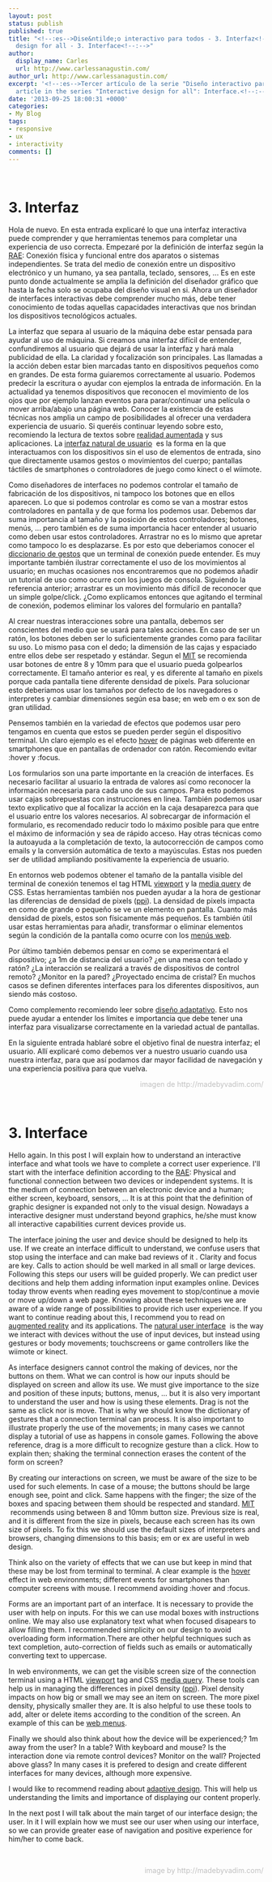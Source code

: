 ```yaml
---
layout: post
status: publish
published: true
title: "<!--:es-->Dise&ntilde;o interactivo para todos - 3. Interfaz<!--:--><!--:en-->Interactive
  design for all - 3. Interface<!--:-->"
author:
  display_name: Carles
  url: http://www.carlessanagustin.com/
author_url: http://www.carlessanagustin.com/
excerpt: '<!--:es-->Tercer artículo de la serie "Diseño interactivo para todos": Interfaz.<!--:--><!--:en-->Third
  article in the series "Interactive design for all": Interface.<!--:-->'
date: '2013-09-25 18:00:31 +0000'
categories:
- My Blog
tags:
- responsive
- ux
- interactivity
comments: []
---
```

<p><!--:es--><br />
<h1>3. Interfaz</h1>
<p>Hola de nuevo. En esta entrada explicar&eacute; lo que una interfaz interactiva puede comprender y que herramientas tenemos para completar una experiencia de uso correcta. Empezar&eacute; por la definici&oacute;n de interfaz seg&uacute;n la <a title="Interfaz" href="http://lema.rae.es/drae/?val=interfaz" target="_blank">RAE</a>: Conexi&oacute;n f&iacute;sica y funcional entre dos aparatos o sistemas independientes. Se trata del medio de conexi&oacute;n entre un dispositivo electr&oacute;nico y un humano, ya sea pantalla, teclado, sensores, ... Es en este punto donde actualmente se amplia la definici&oacute;n del dise&ntilde;ador gr&aacute;fico que hasta la fecha solo se ocupaba del dise&ntilde;o visual en si. Ahora un dise&ntilde;ador de interfaces interactivas debe comprender mucho m&aacute;s, debe tener conocimiento de todas aquellas capacidades interactivas que nos brindan los dispositivos tecnol&oacute;gicos actuales.</p>
<p>La interfaz que separa al usuario de la m&aacute;quina debe estar pensada para ayudar al uso de m&aacute;quina. Si creamos una interfaz dif&iacute;cil de entender, confundiremos al usuario que dejar&aacute; de usar la interfaz y har&aacute; mala publicidad de ella. La claridad y focalizaci&oacute;n son principales. Las llamadas a la acci&oacute;n deben estar bien marcadas tanto en dispositivos peque&ntilde;os como en grandes. De esta forma guiaremos correctamente al usuario. Podemos predecir la escritura o ayudar con ejemplos la entrada de informaci&oacute;n. En la actualidad ya tenemos dispositivos que reconocen el movimiento de los ojos que por ejemplo lanzan eventos para parar/continuar una pel&iacute;cula o mover arriba/abajo una p&aacute;gina web. Conocer la existencia de estas t&eacute;cnicas nos amplia un campo de posibilidades al ofrecer una verdadera experiencia de usuario. Si quer&eacute;is continuar leyendo sobre esto, recomiendo la lectura de textos sobre <a title="Realidad aumentada" href="http://es.wikipedia.org/wiki/Realidad_aumentada" target="_blank">realidad aumentada</a> y sus aplicaciones. La <a title="Interfaz natural de usuario" href="http://es.wikipedia.org/wiki/Interfaz_natural_de_usuario" target="_blank">interfaz natural de usuario</a> &nbsp;es la forma en la que interactuamos con los dispositivos sin el uso de elementos de entrada, sino que directamente usamos gestos o movimientos del cuerpo; pantallas t&aacute;ctiles de smartphones o controladores de juego como kinect o el wiimote.</p>
<p>Como dise&ntilde;adores de interfaces no podemos controlar el tama&ntilde;o de fabricaci&oacute;n de los dispositivos, ni tampoco los botones que en ellos aparecen. Lo que si podemos controlar es como se van a mostrar estos controladores en pantalla y de que forma los podemos usar. Debemos dar suma importancia al tama&ntilde;o y la posici&oacute;n de estos controladores; botones, men&uacute;s, ... pero tambi&eacute;n es de suma importancia hacer entender al usuario como deben usar estos controladores. Arrastrar no es lo mismo que apretar como tampoco lo es desplazarse. Es por esto que deberiamos conocer el <a title="Gestures" href="http://thedesigninspiration.com/articles/8-gesture-icon-sets-for-designing-multi-touch-interfaces/" target="_blank">diccionario de gestos</a> que un terminal de conexi&oacute;n puede entender. Es muy importante tambi&eacute;n ilustrar correctamente el uso de los movimientos al usuario; en muchas ocasiones nos encontraremos que no podemos a&ntilde;adir un tutorial de uso como ocurre con los juegos de consola. Siguiendo la referencia anterior; arrastrar es un movimiento m&aacute;s dif&iacute;cil de reconocer que un simple golpe/click. &iquest;Como explicamos entonces que agitando el terminal de conexi&oacute;n, podemos eliminar los valores del formulario en pantalla?</p>
<p>Al crear nuestras interacciones sobre una pantalla, debemos ser conscientes del medio que se usar&aacute; para tales acciones. En caso de ser un rat&oacute;n, los botones deben ser lo suficientemente grandes como para facilitar su uso. Lo mismo pasa con el dedo; la dimensi&oacute;n de las cajas y espaciado entre ellos debe ser respetado y est&aacute;ndar. Segun el <a title="MIT" href="http://es.wikipedia.org/wiki/Instituto_Tecnol%C3%B3gico_de_Massachusetts" target="_blank">MIT</a> se recomienda usar botones de entre 8 y 10mm para que el usuario pueda golpearlos correctamente. El tama&ntilde;o anterior es real, y es diferente al tama&ntilde;o en pixels porque cada pantalla tiene diferente densidad de pixels. Para solucionar esto deberiamos usar los tama&ntilde;os por defecto de los navegadores o interpretes y cambiar dimensiones seg&uacute;n esa base; en web em o ex son de gran utilidad.</p>
<p>Pensemos tambi&eacute;n en la variedad de efectos que podemos usar pero tengamos en cuenta que estos se pueden perder seg&uacute;n el dispositivo terminal. Un claro ejemplo es el efecto <a title="Hover" href="http://es.wikipedia.org/wiki/Efecto_Hover" target="_blank">hover</a> de p&aacute;ginas web diferente en smartphones que en pantallas de ordenador con rat&oacute;n. Recomiendo evitar :hover y :focus.</p>
<p>Los formularios son una parte importante en la creaci&oacute;n de interfaces. Es necesario facilitar al usuario la entrada de valores as&iacute; como reconocer la informaci&oacute;n necesaria para cada uno de sus campos. Para esto podemos usar cajas sobrepuestas con instrucciones en linea. Tambi&eacute;n podemos usar texto explicativo que al focalizar la acci&oacute;n en la caja desaparezca para que el usuario entre los valores necesarios. Al sobrecargar de informaci&oacute;n el formulario, es recomendado reducir todo lo m&aacute;ximo posible para que entre el m&aacute;ximo de informaci&oacute;n y sea de r&aacute;pido acceso. Hay otras t&eacute;cnicas como la autoayuda a la completaci&oacute;n de texto, la autocorrecci&oacute;n de campos como emails y la conversi&oacute;n autom&aacute;tica de texto a may&uacute;sculas. Estas nos pueden ser de utilidad ampliando positivamente la experiencia de usuario.</p>
<p>En entornos web podemos obtener el tama&ntilde;o de la pantalla visible del terminal de conexi&oacute;n tenemos el tag HTML <a title="Viewport" href="https://developer.mozilla.org/en-US/docs/Mozilla/Mobile/Viewport_meta_tag" target="_blank">viewport</a>&nbsp;y la <a href="http://dev.w3.org/csswg/css-device-adapt/" target="_blank">media query</a> de CSS. Estas herramientas tambi&eacute;n nos pueden ayudar a la hora de gestionar las diferencias de densidad de pixels (<a title="PPI" href="http://es.wikipedia.org/wiki/P%C3%ADxeles_por_pulgada" target="_blank">ppi</a>). La densidad de pixels impacta en como de grande o peque&ntilde;o se ve un elemento en pantalla. Cuanto m&aacute;s densidad de pixels, estos son f&iacute;sicamente m&aacute;s peque&ntilde;os. Es tambi&eacute;n &uacute;til usar estas herramientas para a&ntilde;adir, transformar o eliminar elementos seg&uacute;n la condici&oacute;n de la pantalla como ocurre con los <a href="http://www.queness.com/post/13093/responsive-mobile-navigation-menumethods-and-solutions" target="_blank">men&uacute;s web</a>.</p>
<p>Por &uacute;ltimo tambi&eacute;n debemos pensar en como se experimentar&aacute; el dispositivo; &iquest;a 1m de distancia del usuario? &iquest;en una mesa con teclado y rat&oacute;n? &iquest;La interacci&oacute;n se realizar&aacute; a trav&eacute;s de dispositivos de control remoto? &iquest;Monitor en la pared? &iquest;Proyectado encima de cristal? En muchos casos se definen diferentes interfaces para los diferentes dispositivos, aun siendo m&aacute;s costoso.</p>
<p>Como complemento recomiendo leer sobre <a href="http://es.wikipedia.org/wiki/Dise%C3%B1o_web_adaptativo" target="_blank">dise&ntilde;o adaptativo</a>. Esto nos puede ayudar a entender los l&iacute;mites e importancia que debe tener una interfaz para visualizarse correctamente en la variedad actual de pantallas.</p>
<p>En la siguiente entrada hablar&eacute; sobre el objetivo final de nuestra interfaz; el usuario. All&iacute; explicar&eacute; como debemos ver a nuestro usuario cuando usa nuestra interfaz, para que as&iacute; podamos dar mayor facilidad de navegaci&oacute;n y una experiencia positiva para que vuelva.</p>
<p style="text-align: right;"><span style="color: #c0c0c0;">imagen de http://madebyvadim.com/</span></p>
<p><!--:--><!--:en--><br />
<h1>3. Interface</h1>
<p>Hello again. In this post I will explain how to understand an interactive interface and what tools we have to complete a correct user experience. I'll start with the interface definition according to the <a title="Interfaz" href="http://lema.rae.es/drae/?val=interfaz" target="_blank">RAE</a>: Physical and functional connection between two devices or independent systems. It is the medium of connection between an electronic device and a human; either screen, keyboard, sensors, ... It is at this point that the definition of graphic designer is expanded not only to the visual design. Nowadays a interactive designer must understand beyond graphics, he/she must know all interactive capabilities current devices provide us.</p>
<p>The interface joining the user and device should be designed to help its use. If we create an interface difficult to understand, we confuse users that stop using the interface and can make bad reviews of it . Clarity and focus are key. Calls to action should be well marked in all small or large devices. Following this steps our users will be guided properly. We can predict user decitions and help them adding information input examples online. Devices today throw events when reading eyes movement to stop/continue a movie or move up/down a web page. Knowing about these techniques we are aware of a wide range of possibilities to provide rich user experience. If you want to continue reading about this, I recommend you to read on <a title="Augmented reality" href="http://en.wikipedia.org/wiki/Augmented_reality" target="_blank">augmented reality</a> and its applications. The <a title="Natural user interface" href="http://en.wikipedia.org/wiki/Natural_user_interface" target="_blank">natural user interface</a> &nbsp;is the way we interact with devices without the use of input devices, but instead using gestures or body movements; touchscreens or game controllers like the wiimote or kinect.</p>
<p>As interface designers cannot control the making of devices, nor the buttons on them. What we can control is how our inputs should be displayed on screen and allow its use. We must give importance to the size and position of these inputs; buttons, menus, ... but it is also very important to understand the user and how is using these elements. Drag is not the same as click nor is move. That is why we should know the dictionary of gestures that a connection terminal can process. It is also important to illustrate properly the use of the movements; in many cases we cannot display a tutorial of use as happens in console games. Following the above reference, drag is a more difficult to recognize gesture than a click. How to explain then; shaking the terminal connection erases the content of the form on screen?</p>
<p>By creating our interactions on screen, we must be aware of the size to be used for such elements. In case of a mouse; the buttons should be large enough see, point and click. Same happens with the finger; the size of the boxes and spacing between them should be respected and standard. <a title="MIT" href="http://en.wikipedia.org/wiki/Massachusetts_Institute_of_Technology" target="_blank">MIT</a> &nbsp;recommends using between 8 and 10mm button size. Previous size is real, and it is different from the size in pixels, because each screen has its own size of pixels. To fix this we should use the default sizes of interpreters and browsers, changing dimensions to this basis; em or ex are useful in web design.</p>
<p>Think also on the variety of effects that we can use but keep in mind that these may be lost from terminal to terminal. A clear example is the <a title="Hover" href="http://en.wikipedia.org/wiki/Mouseover" target="_blank">hover</a> effect in web environments; different events for smartphones than computer screens with mouse. I recommend avoiding :hover and :focus.</p>
<p>Forms are an important part of an interface. It is necessary to provide the user with help on inputs. For this we can use modal boxes with instructions online. We may also use explanatory text what when focused disapears to allow filling them. I recommended simplicity on our design to avoid overloading form information.There are other helpful techniques such as text completion, auto-correction of fields such as emails or automatically converting text to uppercase.</p>
<p>In web environments, we can get the visible screen size of the connection terminal using a HTML <a title="Viewport" href="https://developer.mozilla.org/en-US/docs/Mozilla/Mobile/Viewport_meta_tag" target="_blank">viewport</a> tag and CSS <a href="http://dev.w3.org/csswg/css-device-adapt/" target="_blank">media query</a>. These tools can help us in managing the differences in pixel density (<a title="PPI" href="http://en.wikipedia.org/wiki/Pixels_per_inch" target="_blank">ppi</a>). Pixel density impacts on how big or small we may see an item on screen. The more pixel density, physically smaller they are. It is also helpful to use these tools to add, alter or delete items according to the condition of the screen. An example of this can be <a href="http://www.queness.com/post/13093/responsive-mobile-navigation-menumethods-and- solutions" target="_blank">web menus</a>.</p>
<p>Finally we should also think about how the device will be experienced;? 1m away from the user? In a table? With keyboard and mouse? Is the interaction done via remote control devices? Monitor on the wall? Projected above glass? In many cases it is prefered to design and create different interfaces for many devices, although more expensive.</p>
<p>I would like to recommend reading about <a title="Adaptative design" href="http://en.wikipedia.org/wiki/Adaptive_web_design" target="_blank">adaptive design</a>. This will help us understanding the limits and importance of displaying our content properly.</p>
<p>In the next post I will talk about the main target of our interface design; the user. In it I will explain how we must see our user when using our interface, so we can provide greater ease of navigation and positive experience for him/her to come back.</p>
<p>&nbsp;</p>
<p style="text-align: right;"><span style="color: #c0c0c0;">image by http://madebyvadim.com/</span></p>
<p><!--:--></p>
